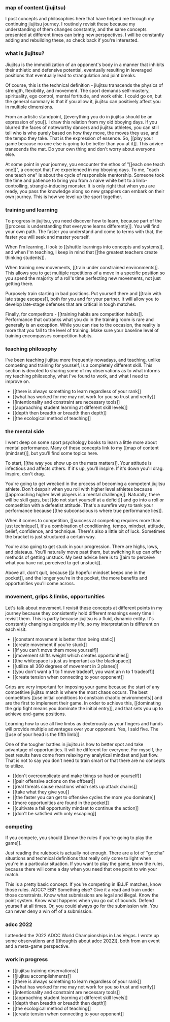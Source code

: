 ### map of content (jiujitsu)

I post concepts and philosophies here that have helped me through my continuing jiujitsu journey. I routinely revisit these because my understanding of them changes constantly, and the same concepts presented at different times can bring new perspectives. I will be constantly adding and rebuilding these, so check back if you're interested.

### what is jiujitsu?

Jiujitsu is the immobilization of an opponent's body in a manner that inhibits their athletic and defensive potential, eventually resulting in leveraged positions that eventually lead to strangulation and joint breaks.

Of course, this is the technical definition - jiujitsu transcends the physics of strength, flexibility, and movement. The sport demands self-mastery, spirituality, ego control, mental fortitude, and work ethic. I could go on, but the general summary is that if you allow it, jiujitsu can positively affect you in multiple dimensions.

From an artistic standpoint, [[everything you do in jiujitsu should be an expression of you]]. I draw this relation from my old bboying days. If you blurred the faces of noteworthy dancers and jiujitsu athletes, you can still tell who is who purely based on how they move, the moves they use, and the tempo they take. That is the expression of essence. So, [[play your game because no one else is going to be better than you at it]]. This advice transcends the mat. Do your own thing and don't worry about everyone else.

At some point in your journey, you encounter the ethos of "[[each one teach one]]", a concept that I've experienced in my bboying days. To me, "each one teach one" is about the cycle of responsible mentorship. Someone took the time and patience to bring you from a naive white belt to a limb-controlling, strangle-inducing monster. It is only right that when you are ready, you pass the knowledge along so new grapplers can embark on their own journey. This is how we level up the sport together.

### training and learning

To progress in jiujitsu, you need discover how to learn, because part of the [[process is understanding that everyone learns differently]]. You will find your own path. The faster you understand and come to terms with that, the faster you will seek and master yourself.

When I'm learning, I look to [[shuttle learnings into concepts and systems]], and when I'm teaching, I keep in mind that [[the greatest teachers create thinking students]].

When training new movements, [[train under constrained environments]]. This allows you to get multiple repetitions of a move in a specific position so you spend the majority of a roll's time perfecting new movements, not just getting there.

Purposely train starting in bad positions. Put yourself there and [[train with late stage escapes]], both for you and for your partner. It will allow you to develop late-stage defenses that are critical in tough matches.

Finally, for competitors - [[training habits are competition habits]]. Performance that outranks what you do in the training room is rare and generally is an exception. While you can rise to the occasion, the reality is more that you fall to the level of training. Make sure your baseline level of training encompasses competition habits.

### teaching philosophy

I've been teaching jiujitsu more frequently nowadays, and teaching, unlike competing and training for yourself, is a completely different skill. This section is devoted to sharing some of my observations as to what informs my teaching philosophy, what I've found to work, and what I need to improve on.

- [[there is always something to learn regardless of your rank]]
- [[what has worked for me may not work for you so trust and verify]]
- [[intentionality and constraint are necessary tools]]
- [[approaching student learning at different skill levels]]
- [[depth then breadth or breadth then depth]]
- [[the ecological method of teaching]]

### the mental side

I went deep on some sport psychology books to learn a little more about mental performance. Many of these concepts link to my [[map of content (mindset)]], but you'll find some topics here.

To start, [[the way you show up on the mats matters]]. Your attitude is infectious and affects others. If it's up, you'll inspire. If it's down you'll drag. Inspire, don't drag.

You're going to get wrecked in the process of becoming a competent jiujitsu athlete. Don't despair when you roll with higher level athletes because [[approaching higher level players is a mental challenge]]. Naturally, there will be skill gaps, but [[do not start yourself at a deficit]] and go into a roll or competition with a defeatist attitude. That's a surefire way to tank your performance because [[the subconscious is where true performance lies]]. 

When it comes to competition, [[success at competing requires more than just technique]], it's a combination of conditioning, tempo, mindset, attitude, belief, confidence, and technique. There's also a little bit of luck. Sometimes the bracket is just structured a certain way.

You're also going to get stuck in your progression. There are highs, lows, and plateaus. You'll naturally move past them, but switching it up can offer methods of getting unstuck. My best advice here is to [[aim to perceive what you have not perceived to get unstuck]].

Above all, don't quit, because [[a hopeful mindset keeps one in the pocket]], and the longer you're in the pocket, the more benefits and opportunities you'll come across.

### movement, grips & limbs, opportunities

Let's talk about movement. I revisit these concepts at different points in my journey because they consistently hold different meanings every time I revisit them. This is partly because jiujitsu is a fluid, dynamic entity. It's constantly changing alongside my life, so my interpretation is different on each visit.

- [[constant movement is better than being static]]
- [[create movement if you're stuck]]
- [[if you can't move them move yourself]]
- [[movement shifts weight which creates opportunities]]
- [[the whitespace is just as important as the blackspace]]
- [[utilize all 360 degrees of movement in 3 planes]]
- [[you don't want a 1 to 1 move tradeoff, you want an n to 1 tradeoff]]
- [[create tension when connecting to your opponent]]

Grips are very important for imposing your game because the start of any competitive jiujitsu match is where the most chaos occurs. The best competitors [[use initial conditions to constrain chaotic environments]] and are the first to implement their game. In order to achieve this, [[dominating the grip fight means you dominate the initial entry]], and that sets you up to achieve end-game positions.

Learning how to use all five limbs as dexterously as your fingers and hands will provide multiple advantages over your opponent. Yes, I said five. The [[use of your head is the fifth limb]].

One of the tougher battles in jiujitsu is how to better spot and take advantage of opportunities. It will be different for everyone. For myself, the best results have come from relaxing my analytical mindset and just flow. That is not to say you don't need to train smart or that there are no concepts to utilize.

- [[don't overcomplicate and make things so hard on yourself]]
- [[pair offensive actions on the offbeat]]
- [[real threats cause reactions which sets up attack chains]]
- [[take what they give you]]
- [[the faster you can get to offensive cycles the more you dominate]]
- [[more opportunities are found in the pocket]]
- [[cultivate a fail opportunity mindset to continue the action]]
- [[don't be satisfied with only escaping]]

### competing

If you compete, you should [[know the rules if you're going to play the game]].

Just reading the rulebook is actually not enough. There are a lot of "gotcha" situations and technical definitions that really only come to light when you're in a particular situation. If you want to play the game, know the rules, because there will come a day when you need that one point to win your match.

This is a pretty basic concept. If you're competing in IBJJF matches, know those rules. ADCC? EBI? Something else? Give it a read and train under those constraints. Know what submissions are legal and illegal. Know the point system. Know what happens when you go out of bounds. Defend yourself at all times. Or, you could always go for the submission win. You can never deny a win off of a submission.

### adcc 2022

I attended the 2022 ADCC World Championships in Las Vegas. I wrote up some  observations and [[thoughts about adcc 2022]], both from an event and a meta-game perspective. 

### work in progress

- [[jiujitsu training observations]]
- [[jiujitsu accomplishments]]
- [[there is always something to learn regardless of your rank]]
- [[what has worked for me may not work for you so trust and verify]]
- [[intentionality and constraint are necessary tools]]
- [[approaching student learning at different skill levels]]
- [[depth then breadth or breadth then depth]]
- [[the ecological method of teaching]]
- [[create tension when connecting to your opponent]]
